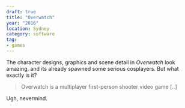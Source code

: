 ```yaml
---
draft: true
title: "Overwatch"
year: "2016"
location: Sydney
category: software
tag:
- games
---
```

The character designs, graphics and scene detail in *Overwatch* look amazing, and its already spawned some serious cosplayers. But what exactly is it?

> Overwatch is a multiplayer first-person shooter video game [..]

Ugh, nevermind.

